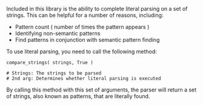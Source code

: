 Included in this library is the ability to complete literal parsing on a set of strings. This can be helpful for a number of reasons, including:

- Pattern count ( number of times the pattern appears )
- Identifying non-semantic patterns
- Find patterns in conjunction with semantic pattern finding

To use literal parsing, you need to call the following method:

```
compare_strings( strings, True )

# Strings: The strings to be parsed
# 2nd arg: Determines whether literal parsing is executed
```

By calling this method with this set of arguments, the parser will return a set of strings, also known as patterns, that are literally found.
